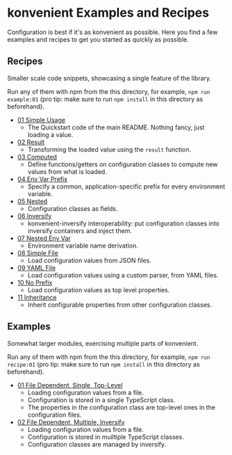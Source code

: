 # konvenient Examples and Recipes

Configuration is best if it's as konvenient as possible. Here you find a few examples and recipes to get you started as quickly as possible.

## Recipes

Smaller scale code snippets, showcasing a single feature of the library.

Run any of them with npm from the this directory, for example, `npm run example:01` (pro tip: make sure to run `npm install` in this directory as beforehand).

  * [01 Simple Usage](src/recipes/01-simple-usage/index.ts)
    * The Quickstart code of the main README. Nothing fancy, just loading a value.
  * [02 Result](src/recipes/02-result/index.ts)
    * Transforming the loaded value using the `result` function.
  * [03 Computed](src/recipes/03-computed/index.ts)
    * Define functions/getters on configuration classes to compute new values from what is loaded.
  * [04 Env Var Prefix](src/recipes/04-env-var-prefix/index.ts)
    * Specify a common, application-specific prefix for every environment variable.
  * [05 Nested](src/recipes/05-nested/index.ts)
    * Configuration classes as fields.
  * [06 Inversify](src/recipes/06-inversify/index.ts)
    * konvenient-inversify interoperability: put configuration classes into inversify containers and inject them.
  * [07 Nested Env Var](src/recipes/07-nested-env-var/index.ts)
    * Environment variable name derivation.
  * [08 Simple File](src/recipes/08-simple-file/index.ts)
    * Load configuration values from JSON files.
  * [09 YAML File](src/recipes/09-yaml-file/index.ts)
    * Load configuration values using a custom parser, from YAML files.
  * [10 No Prefix](src/recipes/10-no-prefix/index.ts)
    * Load configuration values as top level properties.
  * [11 Inheritance](src/recipes/11-inheritance/index.ts)
    * Inherit configurable properties from other configuration classes.

## Examples

Somewhat larger modules, exercising multiple parts of konvenient.

Run any of them with npm from the this directory, for example, `npm run recipe:01` (pro tip: make sure to run `npm install` in this directory as beforehand).

  * [01 File Dependent, Single, Top-Level](src/examples/01-file-dependent-single-top-level)
    * Loading configuration values from a file.
    * Configuration is stored in a single TypeScript class.
    * The properties in the configuration class are top-level ones in the configuration files.
  * [02 File Dependent, Multiple, Inversify](src/examples/02-file-dependent-multiple-inversify)
    * Loading configuration values from a file.
    * Configuration is stored in muiltiple TypeScript classes.
    * Configuration classes are managed by inversify.
